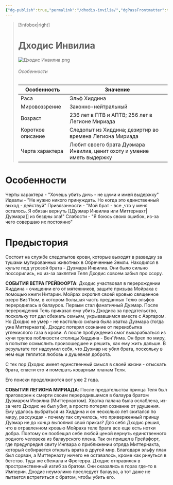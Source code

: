 ```yaml
---
{"dg-publish":true,"permalink":"/dhodis-invilia/","dgPassFrontmatter":true}
---
```


> [!infobox|right]
> # Дходис Инвилиа
> ![Дходис Инвилиа.png](/img/user/%D0%98%D0%B7%D0%BE%D0%B1%D1%80%D0%B0%D0%B6%D0%B5%D0%BD%D0%B8%D1%8F/%D0%94%D1%85%D0%BE%D0%B4%D0%B8%D1%81%20%D0%98%D0%BD%D0%B2%D0%B8%D0%BB%D0%B8%D0%B0.png)
> ###### Особенности
> | Особенность | Значение |
> | ---- | ---- |
> | Раса | Эльф Хиддина|
> | Мировоззрение | Законно-нейтральный |
> | Возраст | 236 лет в ПТВ и АПТВ; 256 лет в Легионе Мириада|
> | Короткое описание |Следопыт из Хиддина; дезиртир во времена Легиона Мириада|
> | Черта характера |Любит своего брата Дуэмара Инвилиа, ценит охоту и умение иметь выдержку|

# Особенности

Черты характера - "Хочешь убить дичь - не шуми и имей выдержку"
Идеалы - "Не нужно никого принуждать. Но когда это единственный выход - действуй"
Привязанности - "Мой брат - все ,что у меня осталось. Я обязан вернуть [[Дуэмар Инвилиа или Миттернахт\|Дуэмара]] из бездны зла!"
Слабости - "Я боюсь своих ошибок, из-за чего совершаю их постоянно"

# Предыстория

Состоит на службе следопытов крови, которые выходят в разведку за тушами мутированных животных в Обреченные Земли. Находился в культе под угрозой брата - Дуэмара Инвилиа. Они было сильно поссорились, но из-за заклятия Теля Дходис совсем забыл про ссору.

**СОБЫТИЯ ВЕТРА ГРЕЙВФОРТА**:
Дходис участвовал в перерождении Хиддина - очищении его от мятежников, защите призыва Мойраха с помощью книги Нитарин. Мойрах окропил своей кровью священное озеро Виз'Люм, в котором большая часть преданных Телю эльфов переродилась в балауров. Первым стал фанатичный Дуэмар. После перерождения Тель приказал ему убить Дходиса за предательство, поскольку тот дал сбежать семьям, укрывавшимся вместе с Аэртаром. Но Дходис не умер - не настолько сильна была хватка Дуэмара (тогда уже Миттернахта). Дходис потерял сознание от переизбытка углекислого газа в крови. А после пробуждения смог выкарабкаться из кучи трупов поблизости столицы Хиддина - Вен'Уима. Он брел по миру, в попытке осмыслить произошедшее и решить, как ему жить дальше. В результате тот надоумил себя, что Дуэмар не убил брата, поскольку в нем еще теплится любовь и душевная доброта. 

С тех пор Дходис имеет единственный смысл в своей жизни - отыскать брата, спасти его и помешать коварным планам Теля.

Его поиски продолжаются вот уже 2 года.

**СОБЫТИЯ ЛЕГИОНА МИРИАДА**:
После предательства принца Теля был приговорен к смерти своим переродившимся в балаура братом Дуэмаром Инвилиа (Миттернахтом). Хватка палача была ослаблена, из-за чего Дходис не был убит, а просто потерял сознание от удушения. Ему удалось выбраться из Хиддина и он несколько лет скитался по миру, рассуждая - почему так случилось, что приверженный принцу Дуэмар не до конца выполнил свой приказ? Для себя Дходис решил, что в отравленном кровью Мойраха теле брата все еще есть нотки добра. Поэтому он пообещал себе любой ценой вернуть единственного родного человека из балаурского плена. Так он пришел в Грейвфорт, где предупредил свиту Ингвара о приближении отряда Миттернахта, который собирается открыть врата в другой мир. Благодаря эльфу план был сорван, а Миттернахту ничего не оставалось, кроме как ринуться в бегство. Туда же сбежала и Фрегерра. Дходис отправился в пространственный изгиб за братом. Они оказались в горах где-то в Империи. Дходис неумолимо преследует балаура, а тот даже не пытается встретиться с братом, чтобы убить его.
